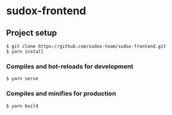 # sudox-frontend

## Project setup
```
$ git clone https://github.com/sudox-team/sudox-frontend.git
$ yarn install
```

### Compiles and hot-reloads for development
```
$ yarn serve
```

### Compiles and minifies for production
```
$ yarn build
```
